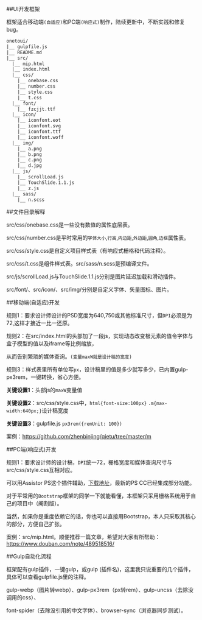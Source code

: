 ﻿##UI开发框架

框架适合移动端`(自适应)`和PC端`(响应式)`制作，陆续更新中，不断实践和修复bug。
```txt
onetoui/
|__ gulpfile.js
|__ README.md
|__ src/
  |__ mip.html
  |__ index.html
  |__ css/
    |__ onebase.css
    |__ number.css
    |__ style.css
    |__ t.css
  |__ font/
    |__ fzcjjt.ttf
  |__ icon/
    |__ iconfont.eot
    |__ iconfont.svg
    |__ iconfont.ttf
    |__ iconfont.woff
  |__ img/
    |__ a.png
    |__ b.png
    |__ c.png
    |__ d.jpg
  |__ js/
    |__ scrollLoad.js
    |__ TouchSlide.1.1.js
    |__ z.js
  |__ sass/
    |__ n.scss
```
##文件目录解释

src/css/onebase.css是一些没有数值的属性底层表。

src/css/number.css是平时常用的`字体大小`,`行高`,`内边距`,`外边距`,`圆角`,`边框`属性表。

src/css/style.css是自定义项目样式表（有响应式栅格和代码注释）。

src/css/t.css是组件样式表。src/sass/n.scss是预编译文件。

src/js/scrollLoad.js与TouchSlide.1.1.js分别是图片延迟加载和滑动插件。

src/font/、src/icon/、src/img/分别是自定义字体、矢量图标、图片。

##移动端(自适应)开发

规则1：要求设计师设计的PSD宽度为640,750或其他标准尺寸，但`DPI`必须是为72,这样才接近一比一还原。

规则2：在src/index.html的头部加了一段js，实现动态改变根元素的值令字体与盒子模型的值以及iframe等比例缩放，

从而告别繁琐的媒体查询。`(变量maxW就是设计稿的宽度)`

规则3：样式表里所有单位写`px`，设计稿里的值是多少就写多少，已内置gulp-px3rem，一键转换，省心方便。

**关键设置1**：头部js的`maxW`变量值

**关键设置2**：src/css/style.css中，`html{font-size:100px}` `.m{max-width:640px;}`设计稿宽度

**关键设置3**：gulpfile.js `px3rem({remUnit: 100})`

案例：https://github.com/zhenbinjing/qietu/tree/master/m

##PC端(响应式)开发

规则1：要求设计师的设计稿，`DPI`统一72，栅格宽度和媒体查询尺寸与src/css/style.css互相对应。

可以用Assistor PS这个插件辅助，[下载地址](http://witstudio.net/)，最新的PS CC已经集成部分功能。

对于平常用的`Bootstrap`框架的同学一下就能看懂，本框架只采用栅格系统用于自己的项目中（阉割版）。

当然，如果你是重度依赖它的话，你也可以直接用Bootstrap，本人只采取其核心的部分，方便自己扩张。

案例：src/mip.html。顺便推荐一篇文章，希望对大家有所帮助：https://www.douban.com/note/489518516/

##Gulp自动化流程

框架配有gulp插件，一键gulp，或gulp (插件名)，这里我只说重要的几个插件，具体可以查看gulpfile.js里的注释。

gulp-webp（图片转webp）、gulp-px3rem（px转rem）、gulp-uncss（去除没调用的css）、

font-spider（去除没引用的中文字体）、browser-sync（浏览器同步测试）。

